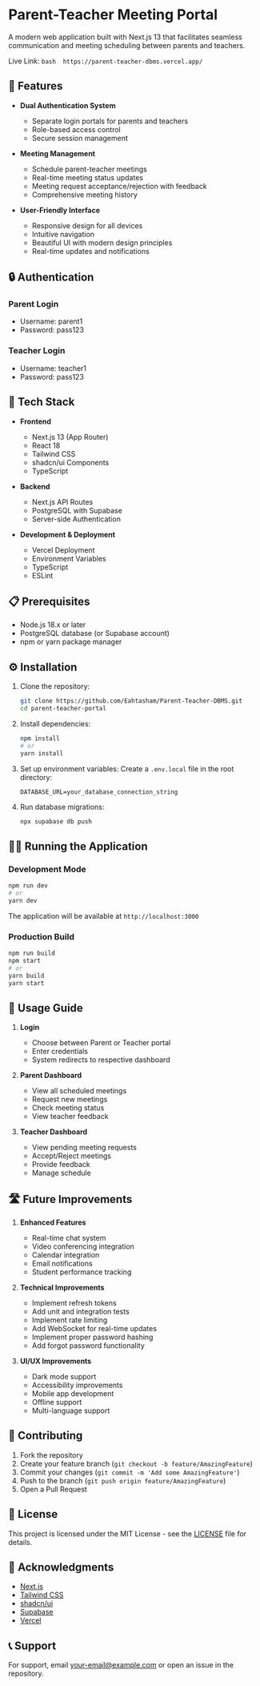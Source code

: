 # Parent-Teacher Meeting Portal

A modern web application built with Next.js 13 that facilitates seamless communication and meeting scheduling between parents and teachers.

Live Link: ```bash 
            https://parent-teacher-dbms.vercel.app/ 
          ```

## 🌟 Features

- **Dual Authentication System**
  - Separate login portals for parents and teachers
  - Role-based access control
  - Secure session management

- **Meeting Management**
  - Schedule parent-teacher meetings
  - Real-time meeting status updates
  - Meeting request acceptance/rejection with feedback
  - Comprehensive meeting history

- **User-Friendly Interface**
  - Responsive design for all devices
  - Intuitive navigation
  - Beautiful UI with modern design principles
  - Real-time updates and notifications

## 🔒 Authentication

### Parent Login
- Username: parent1
- Password: pass123

### Teacher Login
- Username: teacher1
- Password: pass123

## 🚀 Tech Stack

- **Frontend**
  - Next.js 13 (App Router)
  - React 18
  - Tailwind CSS
  - shadcn/ui Components
  - TypeScript

- **Backend**
  - Next.js API Routes
  - PostgreSQL with Supabase
  - Server-side Authentication

- **Development & Deployment**
  - Vercel Deployment
  - Environment Variables
  - TypeScript
  - ESLint

## 📋 Prerequisites

- Node.js 18.x or later
- PostgreSQL database (or Supabase account)
- npm or yarn package manager

## ⚙️ Installation

1. Clone the repository:
   ```bash
   git clone https://github.com/Eahtasham/Parent-Teacher-DBMS.git
   cd parent-teacher-portal
   ```

2. Install dependencies:
   ```bash
   npm install
   # or
   yarn install
   ```

3. Set up environment variables:
   Create a `.env.local` file in the root directory:
   ```env
   DATABASE_URL=your_database_connection_string
   ```

4. Run database migrations:
   ```bash
   npx supabase db push
   ```

## 🏃‍♂️ Running the Application

### Development Mode
```bash
npm run dev
# or
yarn dev
```
The application will be available at `http://localhost:3000`

### Production Build
```bash
npm run build
npm start
# or
yarn build
yarn start
```

## 📱 Usage Guide

1. **Login**
   - Choose between Parent or Teacher portal
   - Enter credentials
   - System redirects to respective dashboard

2. **Parent Dashboard**
   - View all scheduled meetings
   - Request new meetings
   - Check meeting status
   - View teacher feedback

3. **Teacher Dashboard**
   - View pending meeting requests
   - Accept/Reject meetings
   - Provide feedback
   - Manage schedule

## 🛣️ Future Improvements

1. **Enhanced Features**
   - Real-time chat system
   - Video conferencing integration
   - Calendar integration
   - Email notifications
   - Student performance tracking

2. **Technical Improvements**
   - Implement refresh tokens
   - Add unit and integration tests
   - Implement rate limiting
   - Add WebSocket for real-time updates
   - Implement proper password hashing
   - Add forgot password functionality

3. **UI/UX Improvements**
   - Dark mode support
   - Accessibility improvements
   - Mobile app development
   - Offline support
   - Multi-language support

## 🤝 Contributing

1. Fork the repository
2. Create your feature branch (`git checkout -b feature/AmazingFeature`)
3. Commit your changes (`git commit -m 'Add some AmazingFeature'`)
4. Push to the branch (`git push origin feature/AmazingFeature`)
5. Open a Pull Request

## 📄 License

This project is licensed under the MIT License - see the [LICENSE](LICENSE) file for details.

## 👏 Acknowledgments

- [Next.js](https://nextjs.org/)
- [Tailwind CSS](https://tailwindcss.com/)
- [shadcn/ui](https://ui.shadcn.com/)
- [Supabase](https://supabase.com/)
- [Vercel](https://vercel.com/)

## 📞 Support

For support, email your-email@example.com or open an issue in the repository.
